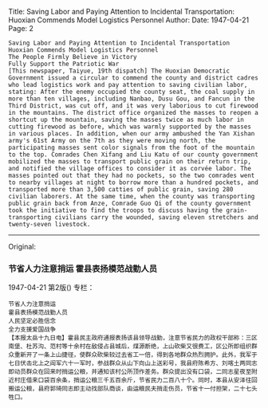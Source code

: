 Title: Saving Labor and Paying Attention to Incidental Transportation: Huoxian Commends Model Logistics Personnel
Author:
Date: 1947-04-21
Page: 2

    Saving Labor and Paying Attention to Incidental Transportation
    Huoxian Commends Model Logistics Personnel
    The People Firmly Believe in Victory
    Fully Support the Patriotic War
    [This newspaper, Taiyue, 19th dispatch] The Huoxian Democratic Government issued a circular to commend the county and district cadres who lead logistics work and pay attention to saving civilian labor, stating: After the enemy occupied the county seat, the coal supply in more than ten villages, including Nanbao, Dusu Gou, and Fancun in the Third District, was cut off, and it was very laborious to cut firewood in the mountains. The district office organized the masses to reopen a shortcut up the mountain, saving the masses twice as much labor in cutting firewood as before, which was warmly supported by the masses in various places. In addition, when our army ambushed the Yan Xishan army's 61st Army on the 7th as they were moving north, the participating masses sent color signals from the foot of the mountain to the top. Comrades Chen Xifang and Liu Katu of our county government mobilized the masses to transport public grain on their return trip, and notified the village offices to consider it as corvée labor. The masses pointed out that they had no pockets, so the two comrades went to nearby villages at night to borrow more than a hundred pockets, and transported more than 3,500 catties of public grain, saving 280 civilian laborers. At the same time, when the county was transporting public grain back from Anze, Comrade Guo Qi of the county government took the initiative to find the troops to discuss having the grain-transporting civilians carry the wounded, saving eleven stretchers and twenty-seven livestock.



<hr /> 

Original: 


### 节省人力注意捎运  霍县表扬模范战勤人员

1947-04-21
第2版()
专栏：

    节省人力注意捎运
    霍县表扬模范战勤人员
    人民坚定必胜信念 
    全力支援爱国战争
    【本报太岳十九日电】霍县民主政府通报表扬该县领导战勤，注意节省民力的政权干部称：三区南堡、杜苏沟、范村等十余村在敌侵占县城后，煤源断绝，上山砍柴又很费工，区公所即组织群众重新开了一条上山捷径，使群众砍柴较过去省工一倍，得到各地群众热烈拥护。此外，我军于七日伏击北上之阎军六十一军时，参战群众从山下向山上送彩号，我县府陈希方、刘喀土两同志即动员群众在回来时捎运公粮，并通知该村公所顶作差务。群众提出没有口袋，二同志星夜至附近村庄借来口袋百余条，捎运公粮三千五百余斤，节省民力二百八十个。同时，本县从安泽往回搬运公粮，县府郭琦同志即主动找部队商谈，由运粮民夫捎走伤员，节省十一付担架，二十七头牲口。
